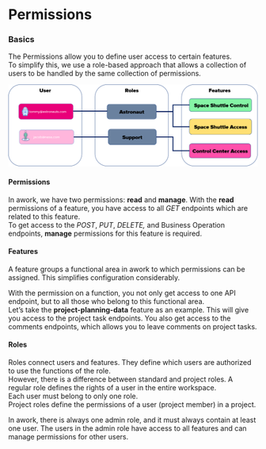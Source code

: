 # Permissions

### Basics

The Permissions allow you to define user access to certain features.\
To simplify this, we use a role-based approach that allows a collection of users to be handled by the same collection of permissions.

![](.gitbook/assets/permissions.png)

#### Permissions

In awork, we have two permissions: **read** and **manage**. With the **read** permissions of a feature, you have access to all _GET_ endpoints which are related to this feature.\
To get access to the _POST_, _PUT_, _DELETE,_ and Business Operation endpoints, **manage** permissions for this feature is required.

#### Features

A feature groups a functional area in awork to which permissions can be assigned. This simplifies configuration considerably.

With the permission on a function, you not only get access to one API endpoint, but to all those who belong to this functional area.\
Let’s take the **project-planning-data** feature as an example. This will give you access to the project task endpoints. You also get access to the comments endpoints, which allows you to leave comments on project tasks.

#### Roles

Roles connect users and features. They define which users are authorized to use the functions of the role.\
However, there is a difference between standard and project roles. A regular role defines the rights of a user in the entire workspace.\
Each user must belong to only one role.\
Project roles define the permissions of a user (project member) in a project.

In awork, there is always one admin role, and it must always contain at least one user. The users in the admin role have access to all features and can manage permissions for other users.
